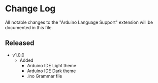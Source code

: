 # Change Log

All notable changes to the "Arduino Language Support" extension will be documented in this file.

## Released

- v1.0.0
  - Added
    - Arduino IDE Light theme
    - Arduino IDE Dark theme
    - .ino Grammar file